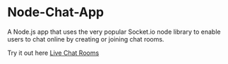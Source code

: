 # Node-Chat-App
A Node.js app that uses the very popular Socket.io node library to enable users to chat online by creating or joining chat rooms.

Try it out here [Live Chat Rooms](https://node-live-chat-rooms.herokuapp.com/)
